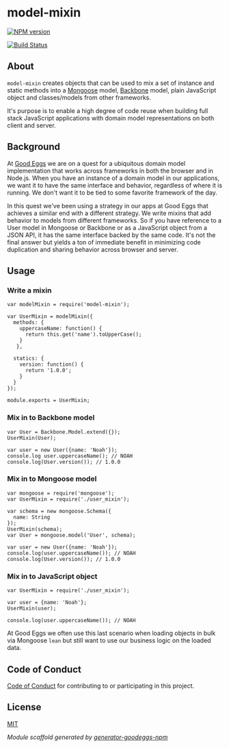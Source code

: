# model-mixin

[![NPM version](https://badge.fury.io/js/model-mixin.png)](http://badge.fury.io/js/model-mixin)

[![Build Status](https://travis-ci.org/goodeggs/model-mixin.png)](https://travis-ci.org/goodeggs/model-mixin)

## About

`model-mixin` creates objects that can be used to mix a set of instance and static methods into a [Mongoose](http://mongoosejs.com) model, [Backbone](http://backbonejs.org) model, plain JavaScript object and classes/models from other frameworks.

It's purpose is to enable a high degree of code reuse when building full stack JavaScript applications with domain model representations on both client and server.

## Background

At [Good Eggs](http://www.goodeggs.com) we are on a quest for a ubiquitous domain model implementation that works across frameworks in both the browser and in Node.js.
When you have an instance of a domain model in our applications, we want it to have the same interface and behavior, regardless
of where it is running. We don't want it to be tied to some favorite framework of the day.

In this quest we've been using a strategy in our apps at Good Eggs that achieves a similar end with a different strategy.
We write mixins that add behavior to models from different frameworks. So if you have reference to a User model in
Mongoose or Backbone or as a JavaScript object from a JSON API, it has the same interface backed by the same code. It's not the final answer but yields a ton
of immediate benefit in minimizing code duplication and sharing behavior across browser and server.

## Usage

### Write a mixin

```
var modelMixin = require('model-mixin');

var UserMixin = modelMixin({
  methods: {
    uppercaseName: function() {
      return this.get('name').toUpperCase();
    }
   },

  statics: {
    version: function() {
      return '1.0.0';
    }
  }
});

module.exports = UserMixin;
```

### Mix in to Backbone model

```
var User = Backbone.Model.extend({});
UserMixin(User);

var user = new User({name: 'Noah'});
console.log user.uppercaseName(); // NOAH
console.log(User.version()); // 1.0.0
```

### Mix in to Mongoose model

```
var mongoose = require('mongoose');
var UserMixin = require('./user_mixin');

var schema = new mongoose.Schema({
  name: String
});
UserMixin(schema);
var User = mongoose.model('User', schema);

var user = new User({name: 'Noah'});
console.log(user.uppercaseName()); // NOAH
console.log(User.version()); // 1.0.0
```

### Mix in to JavaScript object
```
var UserMixin = require('./user_mixin');

var user = {name: 'Noah'};
UserMixin(user);

console.log(user.uppercaseName()); // NOAH
```

At Good Eggs we often use this last scenario when loading objects in bulk via Mongoose `lean` but still want to use our business logic on the loaded data.

## Code of Conduct

[Code of Conduct](https://github.com/goodeggs/model-mixin/blob/master/CODE_OF_CONDUCT.md)
for contributing to or participating in this project.

## License

[MIT](https://github.com/goodeggs/model-mixin/blob/master/LICENSE.md)

_Module scaffold generated by [generator-goodeggs-npm](https://github.com/goodeggs/generator-goodeggs-npm)_
